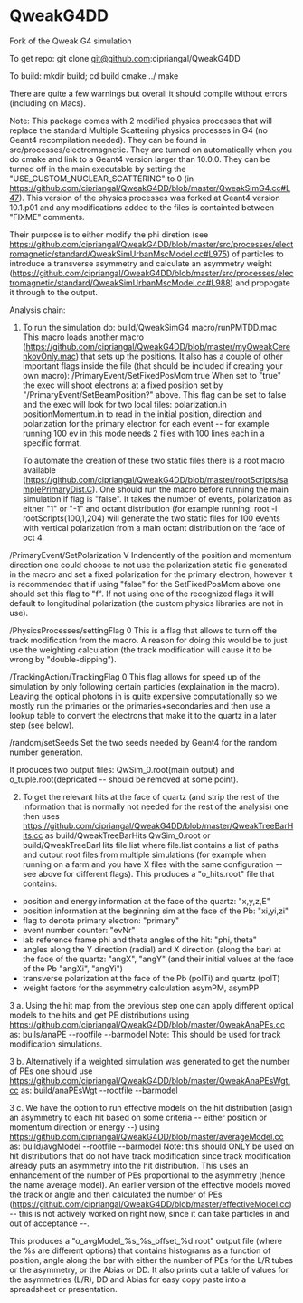 # QweakG4DD
Fork of the Qweak G4 simulation 

To get repo:
  git clone git@github.com:cipriangal/QweakG4DD

To build:
  mkdir build; cd build
  cmake ../
  make

There are quite a few warnings but overall it should compile without errors (including on Macs).

Note: 
This package comes with 2 modified physics processes that will replace the standard Multiple Scattering physics processes in G4 (no Geant4 recompilation needed). They can be found in src/processes/electromagnetic. They are turned on automatically when you do cmake and link to a Geant4 version larger than 10.0.0. They can be turned off in the main executable by setting the "USE_CUSTOM_NUCLEAR_SCATTERING" to 0 (in https://github.com/cipriangal/QweakG4DD/blob/master/QweakSimG4.cc#L47). This version of the physics processes was forked at Geant4 version 10.1.p01 and any modifications added to the files is containted between "FIXME" comments.

Their purpose is to either modify the phi diretion (see https://github.com/cipriangal/QweakG4DD/blob/master/src/processes/electromagnetic/standard/QweakSimUrbanMscModel.cc#L975)  of particles to introduce a transverse asymmetry and calculate an asymmetry weight (https://github.com/cipriangal/QweakG4DD/blob/master/src/processes/electromagnetic/standard/QweakSimUrbanMscModel.cc#L988) and propogate it through to the output. 

Analysis chain:
1. To run the simulation do:
  build/QweakSimG4 macro/runPMTDD.mac
This macro loads another macro (https://github.com/cipriangal/QweakG4DD/blob/master/myQweakCerenkovOnly.mac) that sets up the positions. It also has a couple of other important flags inside the file (that should be included if creating your own macro):
  /PrimaryEvent/SetFixedPosMom true 
    When set to "true" the exec will shoot electrons at a fixed position set by "/PrimaryEvent/SetBeamPosition?" above. This flag can be set to false and the exec will look for two local files: polarization.in positionMomentum.in to read in the initial position, direction and polarization for the primary electron for each event -- for example running 100 ev in this mode needs 2 files with 100 lines each in a specific format. 
    
    To automate the creation of these two static files there is a root macro available (https://github.com/cipriangal/QweakG4DD/blob/master/rootScripts/samplePrimaryDist.C). One should run the macro before running the main simulation if flag is "false". It takes the number of events, polarization as either "1" or "-1" and octant distribution (for example running: root -l rootScripts\(100,1,204\) will generate the two static files for 100 events with vertical polarization from a main octant distribution on the face of oct 4. 
  
  /PrimaryEvent/SetPolarization V
    Indendently of the position and momentum direction one could choose to not use the polarization static file generated in the macro and set a fixed polarization for the primary electron, however it is recommended that if using "false" for the SetFixedPosMom above one should set this flag to "f". If not using one of the recognized flags it will default to longitudinal polarization (the custom physics libraries are not in use).

  /PhysicsProcesses/settingFlag 0
    This is a flag that allows to turn off the track modification from the macro. A reason for doing this would be to just use the weighting calculation (the track modification will cause it to be wrong by "double-dipping"). 
    
  /TrackingAction/TrackingFlag 0
    This flag allows for speed up of the simulation by only following certain particles (explaination in the macro). Leaving the optical photons in is quite expensive computationally so we mostly run the primaries or the primaries+secondaries and then use a lookup table to convert the electrons that make it to the quartz in a later step (see below). 
    
  /random/setSeeds
    Set the two seeds needed by Geant4 for the random number generation. 
    
It produces two output files: QwSim_0.root(main output) and o_tuple.root(depricated -- should be removed at some point). 

2. To get the relevant hits at the face of quartz (and strip the rest of the information that is normally not needed for the rest of the analysis) one then uses https://github.com/cipriangal/QweakG4DD/blob/master/QweakTreeBarHits.cc as
  build/QweakTreeBarHits QwSim_0.root 
or
  build/QweakTreeBarHits file.list
where file.list contains a list of paths and output root files from multiple simulations (for example when running on a farm and you have X files with the same configuration -- see above for different flags).
This produces a "o_hits.root" file that contains:
  - position and energy information at the face of the quartz: "x,y,z,E" 
  - position information at the beginning sim at the face of the Pb: "xi,yi,zi" 
  - flag to denote primary electron: "primary"
  - event number counter: "evNr"
  - lab reference frame phi and theta angles of the hit: "phi, theta"
  - angles along the Y direction (radial) and X direction (along the bar) at the face of the quartz: "angX", "angY" (and their initial values at the face of the Pb "angXi", "angYi")
  - transverse polarization at the face of the Pb (polTi) and quartz (polT)
  - weight factors for the asymmetry calculation asymPM, asymPP 

3 a. Using the hit map from the previous step one can apply different optical models to the hits and get PE distributions using https://github.com/cipriangal/QweakG4DD/blob/master/QweakAnaPEs.cc as:
  buils/anaPE --rootfile <path to o_hits.root file> --barmodel <name>
Note: This should be used for track modification simulations.

3 b. Alternatively if a weighted simulation was generated to get the number of PEs one should use https://github.com/cipriangal/QweakG4DD/blob/master/QweakAnaPEsWgt.cc as:
  build/anaPEsWgt --rootfile <path to o_hits.root file> --barmodel <name>
  
3 c. We have the option to run effective models on the hit distribution (asign an asymmetry to each hit based on some criteria -- either position or momentum direction or energy --) using https://github.com/cipriangal/QweakG4DD/blob/master/averageModel.cc as:
 build/avgModel --rootfile <path to o_hits.root file> --barmodel <name>
Note: this should ONLY be used on hit distributions that do not have track modification since track modification already puts an asymmetry into the hit distribution. This uses an enhancement of the number of PEs proportional to the asymmetry (hence the name average model). An earlier version of the effective models moved the track or angle and then calculated the number of PEs (https://github.com/cipriangal/QweakG4DD/blob/master/effectiveModel.cc) -- this is not actively worked on right now, since it can take particles in and out of acceptance --.

This produces a "o_avgModel_%s_%s_offset_%d.root" output file (where the %s are different options) that contains histograms as a function of position, angle along the bar with either the number of PEs for the L/R tubes or the asymmetry, or the Abias or DD. It also prints out a table of values for the asymmetries (L/R), DD and Abias for easy copy paste into a spreadsheet or presentation. 


